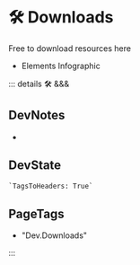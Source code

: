 
# 🛠 Downloads

Free to download resources here

- Elements Infographic

::: details 🛠 <dev>&&&</dev>

## DevNotes

-

## DevState

```py
`TagsToHeaders: True`
```

<h2>PageTags</h2>

- "Dev.Downloads"

:::
